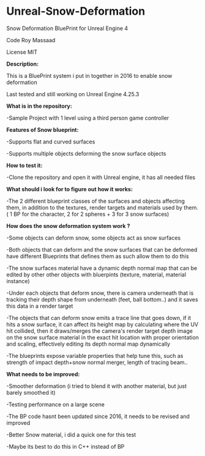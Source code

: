 # Unreal-Snow-Deformation
Snow Deformation BluePrint for Unreal Engine 4

Code Roy Massaad

License MIT 


**Description:**

This is a BluePrint system i put in together in 2016 to enable snow deformation

Last tested and still working on Unreal Engine 4.25.3


**What is in the repository:**

-Sample Project with 1 level using a third person game controller


**Features of Snow blueprint:**

-Supports flat and curved surfaces

-Supports multiple objects deforming the snow surface objects



**How to test it:**

-Clone the repository and open it with Unreal engine, it has all needed files


**What should i look for to figure out how it works:**

-The 2 different blueprint classes of the surfaces and objects affecting them, in addition to the textures, render targets and materials used by them. ( 1 BP for the character, 2 for 2 spheres + 3 for 3 snow surfaces)


**How does the snow deformation system work ?**

-Some objects can deform snow, some objects act as snow surfaces 

-Both objects that can deform and the snow surfaces that can be deformed have different Blueprints that defines them as such allow them to do this

-The snow surfaces material have a dynamic depth normal map that can be edited by other other objects with bluerpints (texture, material, material instance)

-Under each objects that deform snow, there is camera underneath that is tracking their depth shape from underneath (feet, ball bottom..) and it saves this data in a render target

-The objects that can deform snow emits a trace line that goes down, if it hits a snow surface, it can affect its height map by calculating where the UV hit collided, then it draws/merges the camera's render target depth image on the snow surface material in the exact hit location with proper orientation and scaling, effectively editing its depth normal map dynamically

-The blueprints expose variable properties that help tune this, such as strength of impact depth+snow normal merger, length of tracing beam..


**What needs to be improved:**

-Smoother deformation (i tried to blend it with another material, but just barely smoothed it)

-Testing performance on a large scene

-The BP code hasnt been updated since 2016, it needs to be revised and improved

-Better Snow material, i did a quick one for this test

-Maybe its best to do this in C++ instead of BP










